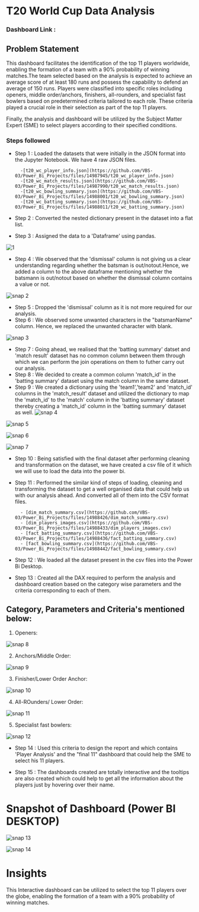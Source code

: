 # T20 World Cup Data Analysis

### Dashboard Link :

## Problem Statement


This dashboard facilitates the identification of the top 11 players worldwide, enabling the formation of a team with a 90% probability of winning matches.The team selected based on the analysis is expected to achieve an average score of at least 180 runs and possess the capability to defend an average of 150 runs.
Players were classified into specific roles including openers, middle order/anchors, finishers, all-rounders, and specialist fast bowlers based on predetermined criteria tailored to each role. These criteria played a crucial role in their selection as part of the top 11 players.

Finally, the analysis and dashboard will be utilized by the Subject Matter Expert (SME) to select players according to their specified conditions.

### Steps followed 

- Step 1 : Loaded the datasets that were initially in the JSON format into the Jupyter Notebook. We have 4 raw JSON files.
        
        -[t20_wc_player_info.json](https://github.com/VBS-03/Power_Bi_Projects/files/14987945/t20_wc_player_info.json)
        -[t20_wc_match_results.json](https://github.com/VBS-03/Power_Bi_Projects/files/14987990/t20_wc_match_results.json)
        -[t20_wc_bowling_summary.json](https://github.com/VBS-03/Power_Bi_Projects/files/14988001/t20_wc_bowling_summary.json)
        -[t20_wc_batting_summary.json](https://github.com/VBS-03/Power_Bi_Projects/files/14988011/t20_wc_batting_summary.json)

- Step 2 : Converted the nested dictionary present in the dataset into a flat list.
- Step 3 : Assigned the data to a 'Dataframe' using pandas.

![1](https://github.com/VBS-03/Power_Bi_Projects/assets/162421729/48225e67-8ddb-49ac-b883-5d5316acf4a7)

- Step 4 : We observed that the 'dismissal' column is not giving us a clear understanding regarding whether the batsman is out/notout.Hence, we added a column to the above dataframe mentioning whether the batsmann is out/notout based on whether the dismissal column contains a value or not.

![snap 2](https://github.com/VBS-03/Power_Bi_Projects/assets/162421729/2311227c-6b8f-4096-81e1-a06756422ec6)

- Step 5 : Dropped the 'dismissal' column as it is not more required for our analysis. 
- Step 6 : We observed some unwanted characters in the "batsmanName" column. Hence, we replaced the unwanted character with blank.

![snap 3](https://github.com/VBS-03/Power_Bi_Projects/assets/162421729/15b31cb8-e5f2-4354-8230-fb58af9250c7)
- Step 7 : Going ahead, we realised that the 'batting summary' datset and 'match result' dataset has no common column between them through which we can perform the join operations on them to futher carry out our analysis. 
- Step 8 : We decided to create a common column 'match_id' in the 'batting summary' dataset using the match column in the same dataset.
- Step 9 : We created a dictionary using the 'team1','team2' and 'match_id' columns in the 'match_result' dataset and utilized the dictionary to map the 'match_id' to the 'match' column in the 'batting summary' dataset thereby creating a 'match_id' column in the 'batting summary' dataset as well.
![snap 4](https://github.com/VBS-03/Power_Bi_Projects/assets/162421729/c0835204-8b50-4729-8489-3cc3778e223c)

![snap 5](https://github.com/VBS-03/Power_Bi_Projects/assets/162421729/f904dbd2-6d4f-4020-a96d-8c067615117f)

![snap 6](https://github.com/VBS-03/Power_Bi_Projects/assets/162421729/92db4217-c509-4621-80e0-f9179b378116)

![snap 7](https://github.com/VBS-03/Power_Bi_Projects/assets/162421729/89f488e5-5345-402d-9978-c41c428f8a72)

- Step 10 : Being satisfied with the final dataset after performing cleaning and transformation on the dataset, we have created a csv file of it which we will use to load the data into the power bi. 
- Step 11 : Performed the similar kind of steps of loading, cleaning and transforming the dataset to get a well organised data that could help us with our analysis ahead. And converted all of them into the CSV format files.

        - [dim_match_summary.csv](https://github.com/VBS-03/Power_Bi_Projects/files/14988426/dim_match_summary.csv)
        - [dim_players_images.csv](https://github.com/VBS-03/Power_Bi_Projects/files/14988433/dim_players_images.csv)
        - [fact_batting_summary.csv](https://github.com/VBS-03/Power_Bi_Projects/files/14988436/fact_batting_summary.csv)
        - [fact_bowling_summary.csv](https://github.com/VBS-03/Power_Bi_Projects/files/14988442/fact_bowling_summary.csv)

- Step 12 : We loaded all the dataset present in the csv files into the Power Bi Desktop.

- Step 13 : Created all the DAX required to perform the analysis and dashboard creation based on the category wise parameters and the criteria corresponding to each of them.

## Category, Parameters and Criteria's mentioned below:

1. Openers:

![snap 8](https://github.com/VBS-03/Power_Bi_Projects/assets/162421729/4fe815dd-384c-4c24-9187-b7cdb2d805fb)

2. Anchors/Middle Order:

![snap 9](https://github.com/VBS-03/Power_Bi_Projects/assets/162421729/9e21ed12-b2f8-41fb-91fe-0b1da47a9f0b)

3. Finisher/Lower Order Anchor:

![snap 10](https://github.com/VBS-03/Power_Bi_Projects/assets/162421729/630539e6-cbb1-464e-995d-9aa58c4ae28e)

4. All-ROunders/ Lower Order:

![snap 11](https://github.com/VBS-03/Power_Bi_Projects/assets/162421729/c85982c8-50fe-4aa7-be07-5d0c597beb7d)

5. Specialist fast bowlers:

![snap 12](https://github.com/VBS-03/Power_Bi_Projects/assets/162421729/933c94a1-c667-4e09-8d5c-be92b3d88982)

- Step 14 : Used this criteria to design the report and which contains 'Player Analysis' and the "final 11" dashboard that could help the SME to select his 11 players.

- Step 15 : The dashboards created are totally interactive and the tooltips are also created which could help to get all the information about the players just by hovering over their name.

# Snapshot of Dashboard (Power BI DESKTOP)

![snap 13](https://github.com/VBS-03/Power_Bi_Projects/assets/162421729/49436aa0-c3e4-4b80-9e71-0d5b87f09098)

 
![snap 14](https://github.com/VBS-03/Power_Bi_Projects/assets/162421729/3e3cce86-17c1-41fc-a19d-9bbbce2990d9)

# Insights

This Interactive dashboard can be utilized to select the top 11 players over the globe, enabling the formation of a team with a 90% probability of winning matches.
